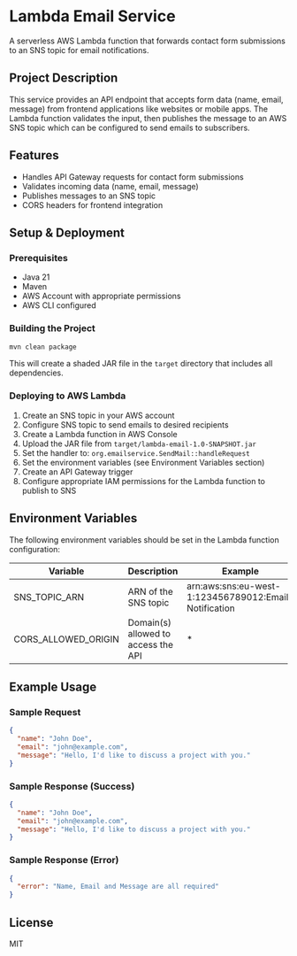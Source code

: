 # Lambda Email Service

A serverless AWS Lambda function that forwards contact form submissions to an SNS topic for email notifications.

## Project Description

This service provides an API endpoint that accepts form data (name, email, message) from frontend applications like websites or mobile apps. The Lambda function validates the input, then publishes the message to an AWS SNS topic which can be configured to send emails to subscribers.

## Features

- Handles API Gateway requests for contact form submissions
- Validates incoming data (name, email, message)
- Publishes messages to an SNS topic
- CORS headers for frontend integration

## Setup & Deployment

### Prerequisites

- Java 21
- Maven
- AWS Account with appropriate permissions
- AWS CLI configured

### Building the Project

```bash
mvn clean package
```

This will create a shaded JAR file in the `target` directory that includes all dependencies.

### Deploying to AWS Lambda

1. Create an SNS topic in your AWS account
2. Configure SNS topic to send emails to desired recipients
3. Create a Lambda function in AWS Console
4. Upload the JAR file from `target/lambda-email-1.0-SNAPSHOT.jar`
5. Set the handler to: `org.emailservice.SendMail::handleRequest`
6. Set the environment variables (see Environment Variables section)
7. Create an API Gateway trigger
8. Configure appropriate IAM permissions for the Lambda function to publish to SNS

## Environment Variables

The following environment variables should be set in the Lambda function configuration:

| Variable            | Description           | Example |
|---------------------|-----------------------|---------|
| SNS_TOPIC_ARN       | ARN of the SNS topic  | arn:aws:sns:eu-west-1:123456789012:Email-Notification |
| CORS_ALLOWED_ORIGIN | Domain(s) allowed to access the API | * |

## Example Usage

### Sample Request

```json
{
  "name": "John Doe",
  "email": "john@example.com",
  "message": "Hello, I'd like to discuss a project with you."
}
```

### Sample Response (Success)

```json
{
  "name": "John Doe",
  "email": "john@example.com",
  "message": "Hello, I'd like to discuss a project with you."
}
```

### Sample Response (Error)

```json
{
  "error": "Name, Email and Message are all required"
}
```

## License

MIT 